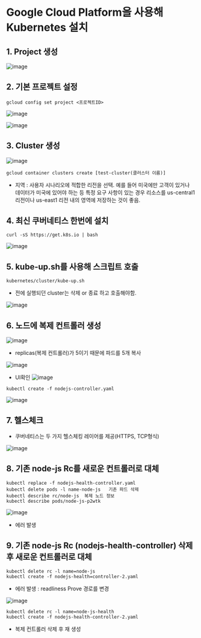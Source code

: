 # Google Cloud Platform을 사용해 Kubernetes 설치

## 1.  Project 생성

![image](https://user-images.githubusercontent.com/81672260/146697334-d8899ea6-7ee8-447f-b462-efc40fdd9f1c.png)

## 2. 기본 프로젝트 설정
``` 
gcloud config set project <프로젝트ID>
```

![image](https://user-images.githubusercontent.com/81672260/146697425-a54900fb-4bfb-4915-8456-714c95230ed3.png)

![image](https://user-images.githubusercontent.com/81672260/146697384-2c23aa04-5276-4164-b710-e8fe1cb56f5c.png)

## 3. Cluster 생성
![image](https://user-images.githubusercontent.com/81672260/146696698-9f1b5bb2-04dd-4c52-9c88-c3f801cb0297.png)


```
gcloud container clusters create [test-cluster(클러스터 이름)]
```


- 지역 : 사용자 시나리오에 적합한 리전을 선택. 예를 들어 미국에만 고객이 있거나 데이터가 미국에 있어야 하는 등 특정 요구 사항이 있는 경우 리소스를 us-central1 리전이나 us-east1 리전 내의 영역에 저장하는 것이 좋음.

## 4. 최신 쿠버네티스 한번에 설치

```
curl -sS https://get.k8s.io | bash
```

![image](https://user-images.githubusercontent.com/81672260/146697979-37113e53-e4f0-412e-a5f9-f4e8b52c0c1e.png)

## 5. kube-up.sh를 사용해 스크립트 호출
```
kubernetes/cluster/kube-up.sh
```

- 전에 실행되던 cluster는 삭제 or 종료 하고 호출해야함.

![image](https://user-images.githubusercontent.com/81672260/146698243-b9660c43-8527-4646-ac52-363b41389b78.png)

## 6. 노드에 복제 컨트롤러 생성

![image](https://user-images.githubusercontent.com/81672260/146708661-c1a50e1f-a4ea-40e9-8191-efd73cf2ee0a.png)

- replicas(복제 컨트롤러)가 5이기 때문에 파드를 5개 복사


![image](https://user-images.githubusercontent.com/81672260/146702482-5a25f506-5f89-471d-b264-b84ca7a6afe2.png)

- UI확인
![image](https://user-images.githubusercontent.com/81672260/146702712-0cf003c9-3920-4445-af2a-c02dfe79bdf8.png)




```
kubectl create -f nodejs-controller.yaml
```
![image](https://user-images.githubusercontent.com/81672260/146702032-1cce507d-dc9b-4d15-a03e-ab1b44214b90.png)

## 7. 헬스체크
- 쿠버네티스는 두 가지 헬스체킹 레이어를 제공(HTTPS, TCP형식)

![image](https://user-images.githubusercontent.com/81672260/146703497-8da29d13-e125-4734-b254-5a92b02a037f.png)


## 8. 기존 node-js Rc를 새로운 컨트롤러로 대체

```
kubectl replace -f nodejs-health-controller.yaml
kubectl delete pods -l name-node-js   기존 파드 삭제
kubectl describe rc/node-js  복제 노드 정보
kubectl describe pods/node-js-p2wtk
```

![image](https://user-images.githubusercontent.com/81672260/146875417-540c61da-92bb-4a3a-8c2e-664bef2da3b8.png)

- 에러 발생

## 9. 기존 node-js Rc (nodejs-health-controller) 삭제 후 새로운 컨트롤러로 대체

```
kubectl delete rc -l name=node-js
kubectl create -f nodejs-health=controller-2.yaml
```

- 에러 발생 : readliness Prove 경로를 변경

![image](https://user-images.githubusercontent.com/81672260/146876219-3af6f599-2c47-4a71-85c1-77551be2c717.png)

```
kubectl delete rc -l name=node-js-health
kubectl create -f nodejs-health-controller-2.yaml
```

- 복제 컨트롤러 삭제 후 재 생성
